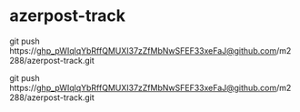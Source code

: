 # azerpost-track 

git push https://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@github.com/m2288/azerpost-track.git

git push https://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@github.com/m2288/azerpost-track.git